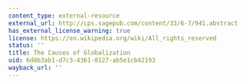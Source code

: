 ```yaml
---
content_type: external-resource
external_url: http://cps.sagepub.com/content/33/6-7/941.abstract
has_external_license_warning: true
license: https://en.wikipedia.org/wiki/All_rights_reserved
status: ''
title: The Causes of Globalization
uid: 6d8b3ab1-d7c3-4361-8127-ab5e1cb42193
wayback_url: ''
---
```

